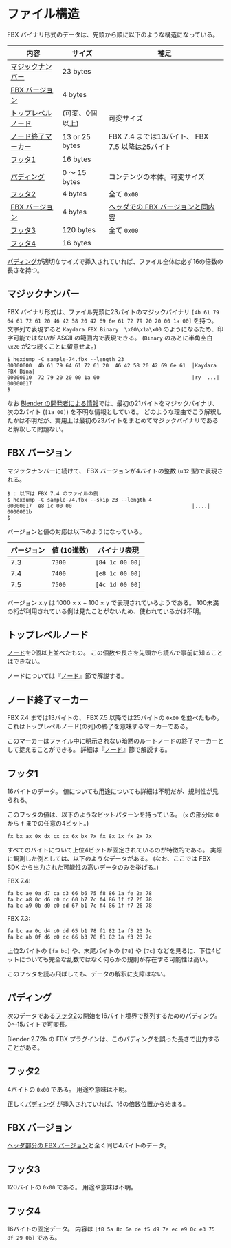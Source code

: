 # ファイル構造

FBX バイナリ形式のデータは、先頭から順に以下のような構造になっている。

| 内容 | サイズ | 補足 |
|------|--------|------|
| [マジックナンバー](#magic-number) | 23 bytes | |
| [FBX バージョン](#header-fbx-version) | 4 bytes | |
| [トップレベルノード](#toplevel-nodes) | (可変、0個以上) | 可変サイズ |
| [ノード終了マーカー](#node-end-marker) | 13 or 25 bytes | FBX 7.4 までは13バイト、 FBX 7.5 以降は25バイト |
| [フッタ1](#footer-1) | 16 bytes | |
| [パディング](#padding) | 0 〜 15 bytes | コンテンツの本体。可変サイズ |
| [フッタ2](#footer-2) | 4 bytes | 全て `0x00` |
| [FBX バージョン](#footer-fbx-version) | 4 bytes | [ヘッダでの FBX バージョンと同内容](#header-fbx-version) |
| [フッタ3](#footer-3) | 120 bytes | 全て `0x00` |
| [フッタ4](#footer-4) | 16 bytes | |

[パディング](#padding)が適切なサイズで挿入されていれば、ファイル全体は必ず16の倍数の長さを持つ。

## マジックナンバー<span id="magic-number"><!-- --></span>

FBX バイナリ形式は、ファイル先頭に23バイトのマジックバイナリ `[4b 61 79 64 61 72 61 20 46 42 58 20 42 69 6e 61 72 79 20 20 00 1a 00]` を持つ。
文字列で表現すると `Kaydara FBX Binary  \x00\x1a\x00` のようになるため、印字可能ではないが ASCII の範囲内で表現できる。
(`Binary` のあとに半角空白 `\x20` が2つ続くことに留意せよ。)

```console
$ hexdump -C sample-74.fbx --length 23
00000000  4b 61 79 64 61 72 61 20  46 42 58 20 42 69 6e 61  |Kaydara FBX Bina|
00000010  72 79 20 20 00 1a 00                              |ry  ...|
00000017
$
```

なお [Blender の開発者による情報](https://code.blender.org/2013/08/fbx-binary-file-format-specification/)では、最初の21バイトをマジックバイナリ、次の2バイト (`[1a 00]`) を不明な情報としている。
どのような理由でこう解釈したかは不明だが、実用上は最初の23バイトをまとめてマジックバイナリであると解釈して問題ない。

## FBX バージョン<span id="header-fbx-version"><!-- --></span>

マジックナンバーに続けて、 FBX バージョンが4バイトの整数 (`u32` 型)で表現される。

```console
$ : 以下は FBX 7.4 のファイルの例
$ hexdump -C sample-74.fbx --skip 23 --length 4
00000017  e8 1c 00 00                                       |....|
0000001b
$
```

バージョンと値の対応は以下のようになっている。

| バージョン | 値 (10進数) | バイナリ表現 |
|------------|-------------|--------------|
| 7.3 | `7300` | `[84 1c 00 00]` |
| 7.4 | `7400` | `[e8 1c 00 00]` |
| 7.5 | `7500` | `[4c 1d 00 00]` |

バージョン x.y は 1000 × x + 100 × y で表現されているようである。
100未満の桁が利用されている例は見たことがないため、使われているかは不明。

## トップレベルノード<span id="toplevel-nodes"><!-- --></span>

[ノード](node.md)を0個以上並べたもの。
この個数や長さを先頭から読んで事前に知ることはできない。

ノードについては『[ノード](node.md)』節で解説する。

## ノード終了マーカー<span id="node-end-marker"><!-- --></span>

FBX 7.4 までは13バイトの、 FBX 7.5 以降では25バイトの `0x00` を並べたもの。
これはトップレベルノード(の列)の終了を意味するマーカーである。

このマーカーはファイル中に明示されない暗黙のルートノードの終了マーカーとして捉えることができる。
詳細は『[ノード](node.md)』節で解説する。

## フッタ1<span id="footer-1"><!-- --></span>

16バイトのデータ。
値についても用途についても詳細は不明だが、規則性が見られる。

このフッタの値は、以下のようなビットパターンを持っている。
(`x` の部分は `0` から `f` までの任意の4ビット。)

```text
fx bx ax 0x dx cx dx 6x bx 7x fx 8x 1x fx 2x 7x
```

すべてのバイトについて上位4ビットが固定されているのが特徴的である。
実際に観測した例としては、以下のようなデータがある。
(なお、ここでは FBX SDK から出力された可能性の高いデータのみを挙げる。)

FBX 7.4:

```text
fa bc ae 0a d7 ca d3 66 b6 75 f8 86 1a fe 2a 78
fa bc a8 0c d6 c0 dc 60 b7 7c f4 86 1f f7 26 78
fa bc a9 0b d0 c0 dd 67 b1 7c f4 86 1f f7 26 78
```

FBX 7.3:

```text
fa bc aa 0c d4 c0 dd 65 b1 78 f1 82 1a f3 23 7c
fa bc ab 0f d6 c0 dc 66 b3 78 f1 82 1a f3 23 7c
```

上位2バイトの `[fa bc]` や、末尾バイトの `[78]` や `[7c]` などを見るに、下位4ビットについても完全な乱数ではなく何らかの規則が存在する可能性は高い。

このフッタを読み飛ばしても、データの解釈に支障はない。

## パディング<span id="padding"><!-- --></span>

次のデータである[フッタ2](#footer-2)の開始を16バイト境界で整列するためのパディング。
0〜15バイトで可変長。

Blender 2.72b の FBX プラグインは、このパディングを誤った長さで出力することがある。

## フッタ2<span id="footer-2"><!-- --></span>

4バイトの `0x00` である。
用途や意味は不明。

正しく[パディング](#padding) が挿入されていれば、16の倍数位置から始まる。

## FBX バージョン<span id="footer-fbx-version"><!-- --></span>

[ヘッダ部分の FBX バージョン](#header-fbx-version)と全く同じ4バイトのデータ。

## フッタ3<span id="footer-3"><!-- --></span>

120バイトの `0x00` である。
用途や意味は不明。

## フッタ4<span id="footer-4"><!-- --></span>

16バイトの固定データ。
内容は `[f8 5a 8c 6a de f5 d9 7e ec e9 0c e3 75 8f 29 0b]` である。
